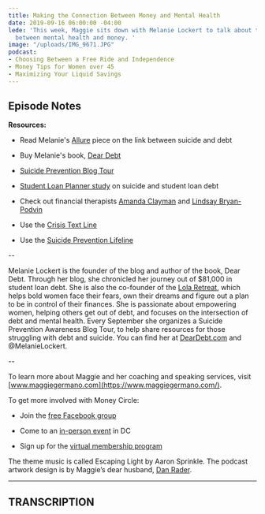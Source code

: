 ```yaml
---
title: Making the Connection Between Money and Mental Health
date: 2019-09-16 06:00:00 -04:00
lede: 'This week, Maggie sits down with Melanie Lockert to talk about the connection
  between mental health and money. '
image: "/uploads/IMG_9671.JPG"
podcast:
- Choosing Between a Free Ride and Independence
- Money Tips for Women over 45
- Maximizing Your Liquid Savings
---
```


## **Episode Notes**

**Resources:**

* Read Melanie's [Allure](https://www.allure.com/story/suicide-debt-link) piece on the link between suicide and debt

* Buy Melanie's book, [Dear Debt](https://www.amazon.com/Dear-Debt-Story-About-Breaking-ebook/dp/B01KA9KWZ8)

* [Suicide Prevention Blog Tour](http://deardebt.com/suicide-prevention/)

* [Student Loan Planner study](https://www.studentloanplanner.com/mental-health-awareness-survey/) on suicide and student loan debt

* Check out financial therapists [Amanda Clayman](https://amandaclayman.com/) and [Lindsay Bryan-Podvin](https://www.mindmoneybalance.com/)

* Use the [Crisis Text Line](https://www.crisistextline.org/)

* Use the [Suicide Prevention Lifeline](https://suicidepreventionlifeline.org/)

--

Melanie Lockert is the founder of the blog and author of the book, Dear Debt. Through her blog, she chronicled her journey out of $81,000 in student loan debt. She is also the co-founder of the [Lola Retreat](https://www.lolaretreat.com/), which helps bold women face their fears, own their dreams and figure out a plan to be in control of their finances. She is passionate about empowering women, helping others get out of debt, and focuses on the intersection of debt and mental health. Every September she organizes a Suicide Prevention Awareness Blog Tour, to help share resources for those struggling with debt and suicide. You can find her at [DearDebt.com](https://www.deardebt.com/) and @MelanieLockert.

--

To learn more about Maggie and her coaching and speaking services, visit [www.maggiegermano.com](https://www.maggiegermano.com/).

To get more involved with Money Circle:

* Join the [free Facebook group](https://www.facebook.com/groups/MoneyCircleGroup)

* Come to an [in-person event](https://www.maggiegermano.com/moneycircle/) in DC

* Sign up for the [virtual membership program](https://maggiegermano.podia.com/inner-circle)

The theme music is called Escaping Light by Aaron Sprinkle. The podcast artwork design is by Maggie’s dear husband, [Dan Rader](https://danrdesign.com/).

---

## TRANSCRIPTION